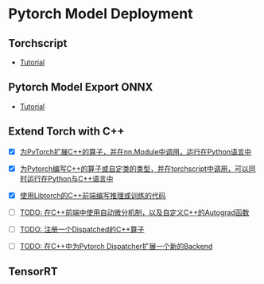 # Pytorch Model Deployment

## Torchscript

* [Tutorial](./torchscript.ipynb)

## Pytorch Model Export ONNX

* [Tutorial](./export_onnx.ipynb)


## Extend Torch with C++


- [x] [为PyTorch扩展C++的算子，并在nn.Module中调用，运行在Python语言中](./examples/torch_ext/README.md)
- [x] [为Pytorch编写C++的算子或自定类的类型，并在torchscript中调用，可以同时运行在Python与C++语言中](./examples/torchscript_ext/README.md)
- [x] [使用Libtorch的C++前端编写推理或训练的代码](./examples/cpp_front/main.cc)
- [ ] [TODO: 在C++前端中使用自动微分机制，以及自定义C++的Autograd函数](https://pytorch.org/tutorials/advanced/cpp_autograd.html)
- [ ] [TODO: 注册一个Dispatched的C++算子](https://pytorch.org/tutorials/advanced/dispatcher.html)
- [ ] [TODO: 在C++中为Pytorch Dispatcher扩展一个新的Backend](https://pytorch.org/tutorials/advanced/extend_dispatcher.html)


## TensorRT